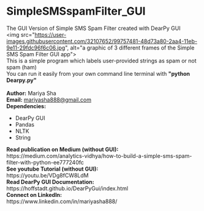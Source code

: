 # SimpleSMSspamFilter_GUI
The GUI Version of Simple SMS Spam Filter created with DearPy GUI
<br>
<img src="https://user-images.githubusercontent.com/32107652/99757481-48d73a80-2aa4-11eb-9e11-29fdc96f6c06.jpg", alt="a graphic of 3 different frames of the Simple SMS Spam Filter GUI app">
<br>
This is a simple program which labels user-provided strings as spam or not spam (ham)
<br>
You can run it easily from your own command line terminal with <b>"python Dearpy.py"</b>
<br>
<br>
<b>Author:</b> Mariya Sha
<br>
<b>Email:</b> mariyasha888@gmail.com
<br>
<b>Dependencies:</b>
<br>
<ul>
  <li>DearPy GUI</li>
  <li>Pandas</li>
  <li>NLTK</li>
  <li>String</li>
</ul>
<b>Read publication on Medium (without GUI):</b>
<br>
https://medium.com/analytics-vidhya/how-to-build-a-simple-sms-spam-filter-with-python-ee777240fc
<br>
<b>See youtube Tutorial (without GUI):</b>
<br>
https://youtu.be/VDg8fCW8LdM
<br>
<b>Read DearPy GUI Documentation:</b>
<br>
https://hoffstadt.github.io/DearPyGui/index.html
<br>
<b>Connect on LinkedIn:</b>
<br>
https://www.linkedin.com/in/mariyasha888/
